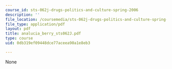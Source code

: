```yaml
---
course_id: sts-062j-drugs-politics-and-culture-spring-2006
description: ''
file_location: /coursemedia/sts-062j-drugs-politics-and-culture-spring-2006/0db319ef09448dce77aceea90a1e8eb3_analucia_berry_sts062J.pdf
file_type: application/pdf
layout: pdf
title: analucia_berry_sts062J.pdf
type: course
uid: 0db319ef09448dce77aceea90a1e8eb3

---
```

None
